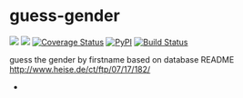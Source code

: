 guess-gender
============

![](http://img.shields.io/badge/license-gpl3-red.svg) 
![](http://img.shields.io/travis/areku/gender-guess.svg)
[![Coverage Status](https://coveralls.io/repos/areku/guess-gender/badge.png)](https://coveralls.io/r/areku/guess-gender)
[![PyPI](http://img.shields.io/pypi/v/gender-guess.svg)](https://pypi.python.org/pypi/gender-guess)
[![Build Status](https://drone.io/github.com/areku/guess-gender/status.png)](https://drone.io/github.com/areku/guess-gender/latest)


guess the gender by firstname based on database
README
http://www.heise.de/ct/ftp/07/17/182/

-
